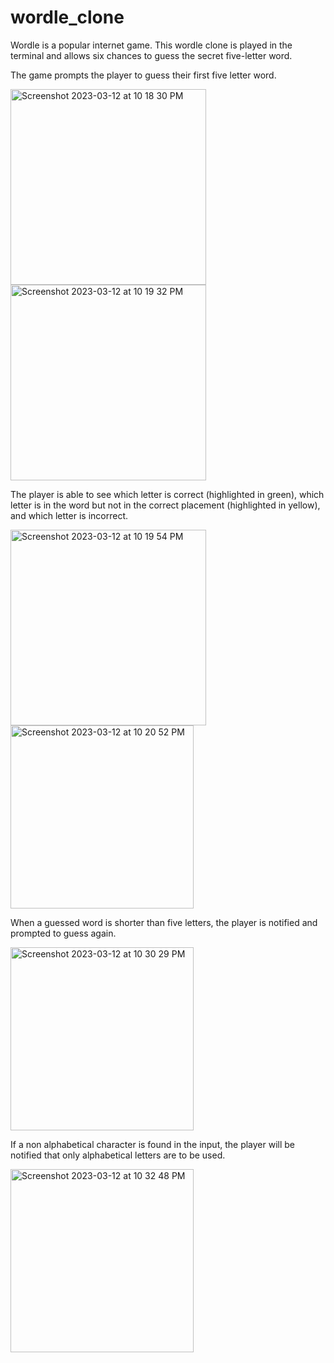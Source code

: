 # wordle_clone

Wordle is a popular internet game.  This wordle clone is played in the terminal and allows six chances to guess the secret five-letter word. 

The game prompts the player to guess their first five letter word.

<img width="313" alt="Screenshot 2023-03-12 at 10 18 30 PM" src="https://user-images.githubusercontent.com/127066402/224614717-3b5d248c-7d6d-44e3-9d17-cccb5a442212.png">

<img width="313" alt="Screenshot 2023-03-12 at 10 19 32 PM" src="https://user-images.githubusercontent.com/127066402/224614773-e84edc28-31fc-464f-bed1-b8dd860ee795.png">

The player is able to see which letter is correct (highlighted in green), which letter is in the word but not in the correct placement (highlighted in yellow), and which letter is incorrect.

<img width="313" alt="Screenshot 2023-03-12 at 10 19 54 PM" src="https://user-images.githubusercontent.com/127066402/224614823-f30aae11-557c-4b1d-8785-85da2072dbfc.png">

<img width="293" alt="Screenshot 2023-03-12 at 10 20 52 PM" src="https://user-images.githubusercontent.com/127066402/224614871-cdbba2c0-3596-4a92-bd6d-36183590386b.png">

When a guessed word is shorter than five letters, the player is notified and prompted to guess again.

<img width="293" alt="Screenshot 2023-03-12 at 10 30 29 PM" src="https://user-images.githubusercontent.com/127066402/224615892-dea424c2-81c1-4551-943d-f240abaa15e7.png">

If a non alphabetical character is found in the input, the player will be notified that only alphabetical letters are to be used.

<img width="293" alt="Screenshot 2023-03-12 at 10 32 48 PM" src="https://user-images.githubusercontent.com/127066402/224616429-067fd1c9-45f0-40c2-85ec-e609fa649c04.png">
